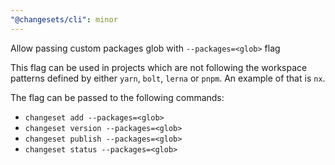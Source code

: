 ```yaml
---
"@changesets/cli": minor
---
```


Allow passing custom packages glob with `--packages=<glob>` flag

This flag can be used in projects which are not following the workspace patterns defined by either `yarn`, `bolt`, `lerna` or `pnpm`. An example of that is `nx`.

The flag can be passed to the following commands:

- `changeset add --packages=<glob>`
- `changeset version --packages=<glob>`
- `changeset publish --packages=<glob>`
- `changeset status --packages=<glob>`
